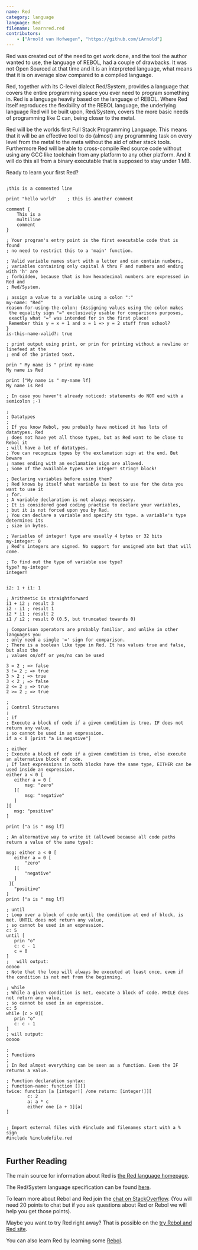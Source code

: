 ```yaml
---
name: Red
category: language
language: Red
filename: learnred.red
contributors:
    - ["Arnold van Hofwegen", "https://github.com/iArnold"]
---
```



Red was created out of the need to get work done, and the tool the author wanted to use, the language of REBOL, had a couple of drawbacks. 
It was not Open Sourced at that time and it is an interpreted language, what means that it is on average slow compared to a compiled language.

Red, together with its C-level dialect Red/System, provides a language that covers the entire programming space you ever need to program something in.
Red is a language heavily based on the language of REBOL. Where Red itself reproduces the flexibility of the REBOL language, the underlying language Red will be built upon, 
Red/System, covers the more basic needs of programming like C can, being closer to the metal. 

Red will be the worlds first Full Stack Programming Language. This means that it will be an effective tool to do (almost) any programming task on every level 
from the metal to the meta without the aid of other stack tools. 
Furthermore Red will be able to cross-compile Red source code without using any GCC like toolchain 
from any platform to any other platform. And it will do this all from a binary executable that is supposed to stay under 1 MB.

Ready to learn your first Red?

```Red

;this is a commented line

print "hello world"    ; this is another comment

comment {
    This is a
    multiline
    comment
}

; Your program's entry point is the first executable code that is found
; no need to restrict this to a 'main' function.

; Valid variable names start with a letter and can contain numbers, 
; variables containing only capital A thru F and numbers and ending with 'h' are 
; forbidden, because that is how hexadecimal numbers are expressed in Red and 
; Red/System.

; assign a value to a variable using a colon ":"
my-name: "Red"
reason-for-using-the-colon: {Assigning values using the colon makes 
 the equality sign "=" exclusively usable for comparisons purposes, 
 exactly what "=" was intended for in the first place! 
 Remember this y = x + 1 and x = 1 => y = 2 stuff from school?
}
is-this-name-valid?: true

; print output using print, or prin for printing without a newline or linefeed at the 
; end of the printed text.

prin " My name is " print my-name
My name is Red

print ["My name is " my-name lf]
My name is Red

; In case you haven't already noticed: statements do NOT end with a semicolon ;-)

;
; Datatypes
;
; If you know Rebol, you probably have noticed it has lots of datatypes. Red 
; does not have yet all those types, but as Red want to be close to Rebol it 
; will have a lot of datatypes.
; You can recognize types by the exclamation sign at the end. But beware 
; names ending with an exclamation sign are allowed. 
; Some of the available types are integer! string! block! 

; Declaring variables before using them? 
; Red knows by itself what variable is best to use for the data you want to use it 
; for. 
; A variable declaration is not always necessary. 
; It is considered good coding practise to declare your variables,
; but it is not forced upon you by Red.
; You can declare a variable and specify its type. a variable's type determines its 
; size in bytes.

; Variables of integer! type are usually 4 bytes or 32 bits
my-integer: 0
; Red's integers are signed. No support for unsigned atm but that will come.

; To find out the type of variable use type?
type? my-integer
integer!


i2: 1 + i1: 1

; Arithmetic is straightforward
i1 + i2 ; result 3
i2 - i1 ; result 1
i2 * i1 ; result 2
i1 / i2 ; result 0 (0.5, but truncated towards 0)

; Comparison operators are probably familiar, and unlike in other languages you 
; only need a single '=' sign for comparison.
; There is a boolean like type in Red. It has values true and false, but also the 
; values on/off or yes/no can be used

3 = 2 ; => false
3 != 2 ; => true
3 > 2 ; => true
3 < 2 ; => false
2 <= 2 ; => true
2 >= 2 ; => true

;
; Control Structures
; 
; if
; Execute a block of code if a given condition is true. IF does not return any value, 
; so cannot be used in an expression.
if a < 0 [print "a is negative"]

; either
; Execute a block of code if a given condition is true, else execute an alternative block of code. 
; If last expressions in both blocks have the same type, EITHER can be used inside an expression.
either a < 0 [
   either a = 0 [
       msg: "zero"
   ][
       msg: "negative"
   ]
][
   msg: "positive"
]

print ["a is " msg lf]

; An alternative way to write it (allowed because all code paths return a value of the same type):

msg: either a < 0 [
   either a = 0 [
       "zero"
   ][
       "negative"
   ]
 ][
   "positive"
]
print ["a is " msg lf]

; until
; Loop over a block of code until the condition at end of block, is met. UNTIL does not return any value, 
; so cannot be used in an expression.
c: 5
until [
   prin "o"
   c: c - 1
   c = 0
]
;   will output:
ooooo
; Note that the loop will always be executed at least once, even if the condition is not met from the beginning.

; while
; While a given condition is met, execute a block of code. WHILE does not return any value, 
; so cannot be used in an expression.
c: 5
while [c > 0][
   prin "o"
   c: c - 1
]
; will output:
ooooo

;
; Functions
;
; In Red almost everything can be seen as a function. Even the IF returns a value.

; Function declaration syntax:
; function-name: function [][]
twice: function [a [integer!] /one return: [integer!]][
        c: 2
        a: a * c
        either one [a + 1][a]
]


; Import external files with #include and filenames start with a % sign
#include %includefile.red


```

## Further Reading

The main source for information about Red is [the Red language homepage](http://www.red-lang.org).  

The Red/System language specification can be found [here](http://static.red-lang.org/red-system-specs-light.html).

To learn more about Rebol and Red join the [chat on StackOverflow](http://chat.stackoverflow.com/rooms/291/rebol-and-red). 
(You will need 20 points to chat but if you ask questions about Red or Rebol we will help you get those points).

Maybe you want to try Red right away? That is possible on the [try Rebol and Red site](http://tryrebol.esperconsultancy.nl).

You can also learn Red by learning some [Rebol](http://www.rebol.com/docs.html). 
